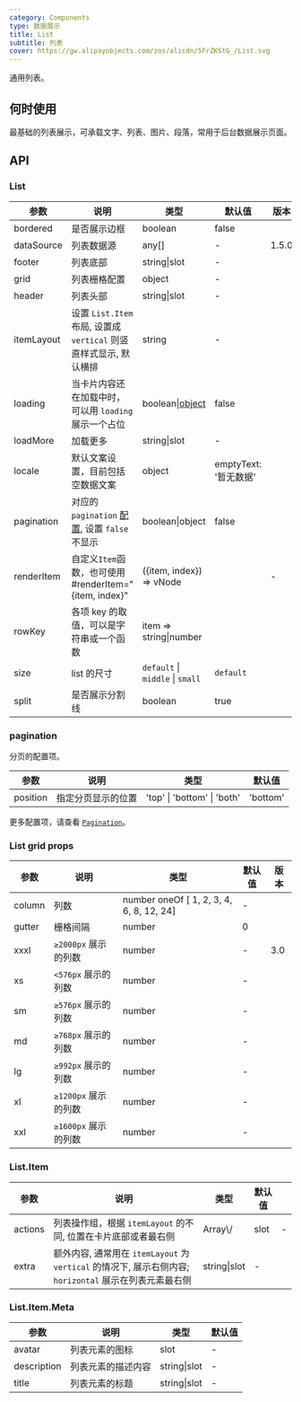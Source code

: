```yaml
---
category: Components
type: 数据展示
title: List
subtitle: 列表
cover: https://gw.alipayobjects.com/zos/alicdn/5FrZKStG_/List.svg
---
```


通用列表。

## 何时使用

最基础的列表展示，可承载文字、列表、图片、段落，常用于后台数据展示页面。

## API

### List

| 参数 | 说明 | 类型 | 默认值 | 版本 |  |
| --- | --- | --- | --- | --- | --- |
| bordered | 是否展示边框 | boolean | false |  |  |
| dataSource | 列表数据源 | any\[] | - | 1.5.0 |  |
| footer | 列表底部 | string\|slot | - |  |  |
| grid | 列表栅格配置 | object | - |  |  |
| header | 列表头部 | string\|slot | - |  |  |
| itemLayout | 设置 `List.Item` 布局, 设置成 `vertical` 则竖直样式显示, 默认横排 | string | - |  |  |
| loading | 当卡片内容还在加载中时，可以用 `loading` 展示一个占位 | boolean\|[object](https://www.antdv.com/components/spin-cn/#API) | false |  |  |
| loadMore | 加载更多 | string\|slot | - |  |  |
| locale | 默认文案设置，目前包括空数据文案 | object | emptyText: '暂无数据' |  |  |
| pagination | 对应的 `pagination` [配置](https://www.antdv.com/components/pagination-cn/#API), 设置 `false` 不显示 | boolean\|object | false |  |  |
| renderItem | 自定义`Item`函数，也可使用 #renderItem="{item, index}" | ({item, index}) => vNode |  | - |  |
| rowKey | 各项 key 的取值，可以是字符串或一个函数 | item => string\|number |  |  |  |
| size | list 的尺寸 | `default` \| `middle` \| `small` | `default` |  |  |
| split | 是否展示分割线 | boolean | true |  |  |

### pagination

分页的配置项。

| 参数     | 说明               | 类型                        | 默认值   |
| -------- | ------------------ | --------------------------- | -------- |
| position | 指定分页显示的位置 | 'top' \| 'bottom' \| 'both' | 'bottom' |

更多配置项，请查看 [`Pagination`](https://www.antdv.com/components/pagination-cn/#API)。

### List grid props

| 参数   | 说明                 | 类型                                     | 默认值 | 版本 |
| ------ | -------------------- | ---------------------------------------- | ------ | ---- |
| column | 列数                 | number oneOf [ 1, 2, 3, 4, 6, 8, 12, 24] | -      |      |
| gutter | 栅格间隔             | number                                   | 0      |      |
| xxxl   | `≥2000px` 展示的列数 | number                                   | -      | 3.0  |
| xs     | `<576px` 展示的列数  | number                                   | -      |      |
| sm     | `≥576px` 展示的列数  | number                                   | -      |      |
| md     | `≥768px` 展示的列数  | number                                   | -      |      |
| lg     | `≥992px` 展示的列数  | number                                   | -      |      |
| xl     | `≥1200px` 展示的列数 | number                                   | -      |      |
| xxl    | `≥1600px` 展示的列数 | number                                   | -      |      |

### List.Item

| 参数 | 说明 | 类型 | 默认值 |  |
| --- | --- | --- | --- | --- |
| actions | 列表操作组，根据 `itemLayout` 的不同, 位置在卡片底部或者最右侧 | Array\\<vNode>/ | slot | - |
| extra | 额外内容, 通常用在 `itemLayout` 为 `vertical` 的情况下, 展示右侧内容; `horizontal` 展示在列表元素最右侧 | string\|slot | - |  |

### List.Item.Meta

| 参数        | 说明               | 类型         | 默认值 |
| ----------- | ------------------ | ------------ | ------ |
| avatar      | 列表元素的图标     | slot         | -      |
| description | 列表元素的描述内容 | string\|slot | -      |
| title       | 列表元素的标题     | string\|slot | -      |
